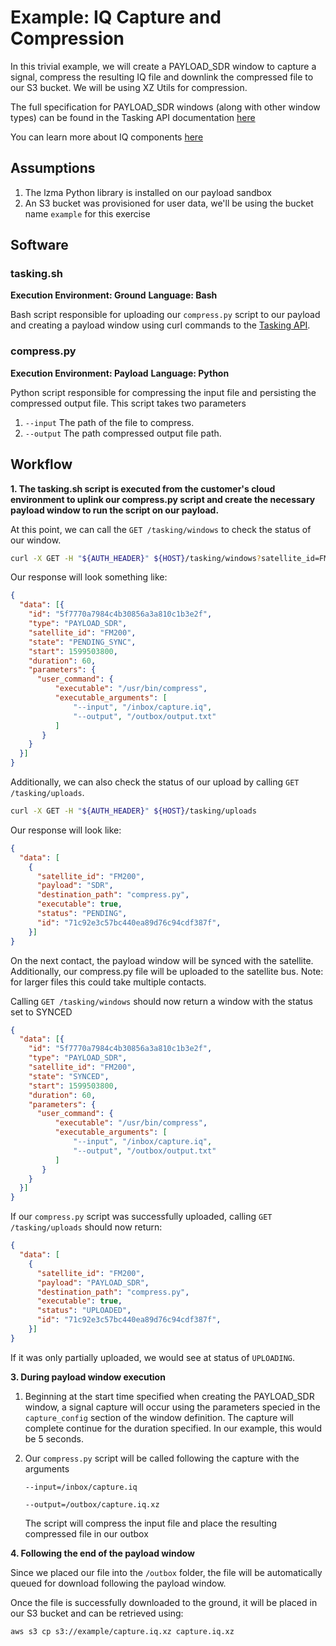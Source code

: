 # Example: IQ Capture and Compression

In this trivial example, we will create a PAYLOAD_SDR window to capture a signal, compress the resulting IQ file and downlink the compressed
file to our S3 bucket.  We will be using XZ Utils for compression.

The full specification for PAYLOAD_SDR windows (along with other window types) can be found in the Tasking API
documentation [here](https://developers.spire.com/tasking-api-docs/#supported-windows)

You can learn more about IQ components [here](https://en.wikipedia.org/wiki/In-phase_and_quadrature_components#IQ_phase_convention)

## Assumptions

1. The lzma Python library is installed on our payload sandbox
1. An S3 bucket was provisioned for user data, we'll be using the bucket name `example` for this exercise

## Software

### tasking.sh

**Execution Environment: Ground**
**Language: Bash**

Bash script responsible for uploading our `compress.py` script to our payload and creating a payload 
window using curl commands to the [Tasking API](https://developers.spire.com/tasking-api-docs/).

### compress.py

**Execution Environment: Payload**
**Language: Python**

Python script responsible for compressing the input file and persisting the compressed output file.
This script takes two parameters

1. `--input` The path of the file to compress.
1. `--output` The path compressed output file path.

## Workflow

**1. The tasking.sh script is executed from the customer's cloud environment to uplink our compress.py script 
and create the necessary payload window to run the script on our payload.**

At this point, we can call the `GET /tasking/windows` to check the status of our window.

```bash
curl -X GET -H "${AUTH_HEADER}" ${HOST}/tasking/windows?satellite_id=FM200
```

Our response will look something like:

```json
{
  "data": [{
    "id": "5f7770a7984c4b30856a3a810c1b3e2f",
    "type": "PAYLOAD_SDR",
    "satellite_id": "FM200",
    "state": "PENDING_SYNC",
    "start": 1599503800,
    "duration": 60,
    "parameters": {
      "user_command": {
          "executable": "/usr/bin/compress",
          "executable_arguments": [
              "--input", "/inbox/capture.iq",
              "--output", "/outbox/output.txt"
          ]
       }
    }
  }]
}
```

Additionally, we can also check the status of our upload by calling `GET /tasking/uploads`.

```bash
curl -X GET -H "${AUTH_HEADER}" ${HOST}/tasking/uploads
```

Our response will look like:

```json
{
  "data": [
    {
      "satellite_id": "FM200",
      "payload": "SDR",
      "destination_path": "compress.py",
      "executable": true,
      "status": "PENDING",
      "id": "71c92e3c57bc440ea89d76c94cdf387f",
    }]
}
```

On the next contact, the payload window will be synced with the satellite.  Additionally, our 
compress.py file will be uploaded to the satellite bus.  Note: for larger files this could take multiple contacts.

Calling `GET /tasking/windows` should now return a window with the status set to SYNCED

```json
{
  "data": [{
    "id": "5f7770a7984c4b30856a3a810c1b3e2f",
    "type": "PAYLOAD_SDR",
    "satellite_id": "FM200",
    "state": "SYNCED",
    "start": 1599503800,
    "duration": 60,
    "parameters": {
      "user_command": {
          "executable": "/usr/bin/compress",
          "executable_arguments": [
              "--input", "/inbox/capture.iq",
              "--output", "/outbox/output.txt"
          ]
       }
    }
  }]
}
```

If our `compress.py` script was successfully uploaded, calling `GET /tasking/uploads` should now return:

```json
{
  "data": [
    {
      "satellite_id": "FM200",
      "payload": "PAYLOAD_SDR",
      "destination_path": "compress.py",
      "executable": true,
      "status": "UPLOADED",
      "id": "71c92e3c57bc440ea89d76c94cdf387f",
    }]
}
```

If it was only partially uploaded, we would see at status of `UPLOADING`.

**3. During payload window execution**

1. Beginning at the start time specified when creating the PAYLOAD_SDR window, a signal capture will occur using the
parameters specied in the `capture_config` section of the window definition.  The capture will complete continue for the duration specified.
In our example, this would be 5 seconds.

2. Our `compress.py` script will be called following the capture with the arguments

    `--input=/inbox/capture.iq`
    
    `--output=/outbox/capture.iq.xz`
    
    The script will compress the input file and place the resulting compressed file in our outbox

**4. Following the end of the payload window**

Since we placed our file into the `/outbox` folder, the file will be automatically queued for download following the payload window.

Once the file is successfully downloaded to the ground, it will be placed in our S3 bucket and can be retrieved using:

`aws s3 cp s3://example/capture.iq.xz capture.iq.xz`
